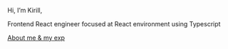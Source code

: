 Hi, I’m Kirill,

Frontend React engineer focused at React environment using Typescript

[About me & my exp](https://launchtab-81b06.web.app/notes/cgVt9TLB20lWzrGV5uoV)

<!---
curillaenator/curillaenator is a ✨ special ✨ repository because its `README.md` (this file) appears on your GitHub profile.
You can click the Preview link to take a look at your changes.
--->
